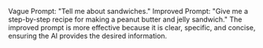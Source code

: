 Vague Prompt: "Tell me about sandwiches."
Improved Prompt: "Give me a step-by-step recipe for making a peanut butter and jelly sandwich."
The improved prompt is more effective because it is clear, specific, and concise, ensuring the AI provides the desired information.
